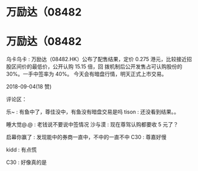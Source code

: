 # 万励达（08482

# 万励达（08482

乌卡乌卡 : 万励达（08482.HK）公布了配售结果，定价 0.275 港元，比较接近招股区间价的最低价，公开认购 15.15 倍，回 拨机制后公开发售占可认购股份的 30%。一手中签率为 40%。 今天会有暗盘行情，明天正式上市交易。

2018-09-04(18 赞)

评论区：

乐~ : 有鱼中了，尊佳没中，有鱼没有暗盘交易是吗 tison : 还没看到结果。。

睡大觉@.@ : 老钱说不要说中签情况 沙与漠 : 现在尊驾认购都要收 5 元了？

启幕你赢了 : 发现能中的券商一直中，不中的一直不中 C30 : 尊嘉好慢

kidd : 有点慌

C30 : 好像真的是